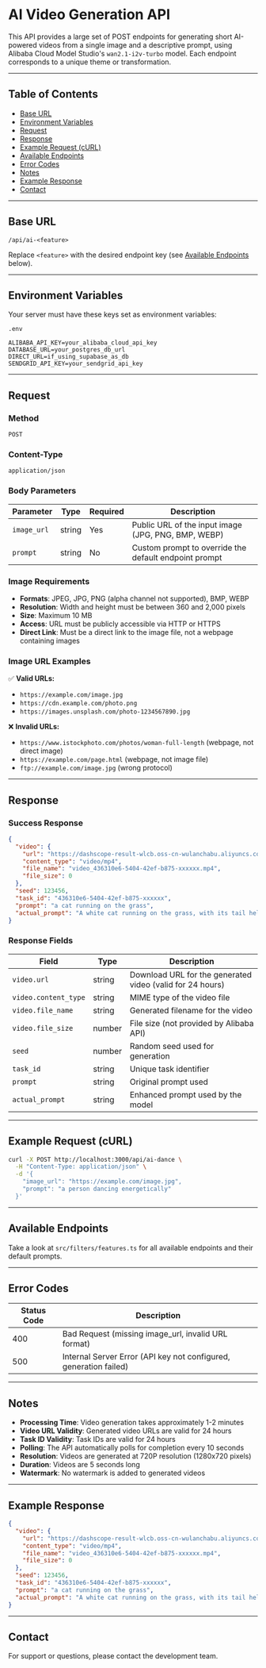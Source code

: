# AI Video Generation API

This API provides a large set of POST endpoints for generating short AI-powered videos from a single image and a descriptive prompt, using Alibaba Cloud Model Studio's `wan2.1-i2v-turbo` model. Each endpoint corresponds to a unique theme or transformation.

---

## Table of Contents

- [Base URL](#base-url)
- [Environment Variables](#environment-variables)
- [Request](#request)
- [Response](#response)
- [Example Request (cURL)](#example-request-curl)
- [Available Endpoints](#available-endpoints)
- [Error Codes](#error-codes)
- [Notes](#notes)
- [Example Response](#example-response)
- [Contact](#contact)

---

## Base URL

```
/api/ai-<feature>
```

Replace `<feature>` with the desired endpoint key (see [Available Endpoints](#available-endpoints) below).

---

## Environment Variables

Your server must have these keys set as environment variables:

```
.env

ALIBABA_API_KEY=your_alibaba_cloud_api_key
DATABASE_URL=your_postgres_db_url
DIRECT_URL=if_using_supabase_as_db
SENDGRID_API_KEY=your_sendgrid_api_key
```

---

## Request

### Method

`POST`

### Content-Type

`application/json`

### Body Parameters

| Parameter   | Type   | Required | Description                                           |
| ----------- | ------ | -------- | ----------------------------------------------------- |
| `image_url` | string | Yes      | Public URL of the input image (JPG, PNG, BMP, WEBP)   |
| `prompt`    | string | No       | Custom prompt to override the default endpoint prompt |

### Image Requirements

- **Formats**: JPEG, JPG, PNG (alpha channel not supported), BMP, WEBP
- **Resolution**: Width and height must be between 360 and 2,000 pixels
- **Size**: Maximum 10 MB
- **Access**: URL must be publicly accessible via HTTP or HTTPS
- **Direct Link**: Must be a direct link to the image file, not a webpage containing images

### Image URL Examples

✅ **Valid URLs:**

- `https://example.com/image.jpg`
- `https://cdn.example.com/photo.png`
- `https://images.unsplash.com/photo-1234567890.jpg`

❌ **Invalid URLs:**

- `https://www.istockphoto.com/photos/woman-full-length` (webpage, not direct image)
- `https://example.com/page.html` (webpage, not image file)
- `ftp://example.com/image.jpg` (wrong protocol)

---

## Response

### Success Response

```json
{
  "video": {
    "url": "https://dashscope-result-wlcb.oss-cn-wulanchabu.aliyuncs.com/1d/xxx.mp4?Exp",
    "content_type": "video/mp4",
    "file_name": "video_436310e6-5404-42ef-b875-xxxxxx.mp4",
    "file_size": 0
  },
  "seed": 123456,
  "task_id": "436310e6-5404-42ef-b875-xxxxxx",
  "prompt": "a cat running on the grass",
  "actual_prompt": "A white cat running on the grass, with its tail held high and a light breeze"
}
```

### Response Fields

| Field                | Type   | Description                                               |
| -------------------- | ------ | --------------------------------------------------------- |
| `video.url`          | string | Download URL for the generated video (valid for 24 hours) |
| `video.content_type` | string | MIME type of the video file                               |
| `video.file_name`    | string | Generated filename for the video                          |
| `video.file_size`    | number | File size (not provided by Alibaba API)                   |
| `seed`               | number | Random seed used for generation                           |
| `task_id`            | string | Unique task identifier                                    |
| `prompt`             | string | Original prompt used                                      |
| `actual_prompt`      | string | Enhanced prompt used by the model                         |

---

## Example Request (cURL)

```bash
curl -X POST http://localhost:3000/api/ai-dance \
  -H "Content-Type: application/json" \
  -d '{
    "image_url": "https://example.com/image.jpg",
    "prompt": "a person dancing energetically"
  }'
```

---

## Available Endpoints

Take a look at `src/filters/features.ts` for all available endpoints and their default prompts.

---

## Error Codes

| Status Code | Description                                                       |
| ----------- | ----------------------------------------------------------------- |
| 400         | Bad Request (missing image_url, invalid URL format)               |
| 500         | Internal Server Error (API key not configured, generation failed) |

---

## Notes

- **Processing Time**: Video generation takes approximately 1-2 minutes
- **Video URL Validity**: Generated video URLs are valid for 24 hours
- **Task ID Validity**: Task IDs are valid for 24 hours
- **Polling**: The API automatically polls for completion every 10 seconds
- **Resolution**: Videos are generated at 720P resolution (1280x720 pixels)
- **Duration**: Videos are 5 seconds long
- **Watermark**: No watermark is added to generated videos

---

## Example Response

```json
{
  "video": {
    "url": "https://dashscope-result-wlcb.oss-cn-wulanchabu.aliyuncs.com/1d/xxx.mp4?Exp",
    "content_type": "video/mp4",
    "file_name": "video_436310e6-5404-42ef-b875-xxxxxx.mp4",
    "file_size": 0
  },
  "seed": 123456,
  "task_id": "436310e6-5404-42ef-b875-xxxxxx",
  "prompt": "a cat running on the grass",
  "actual_prompt": "A white cat running on the grass, with its tail held high and a light breeze"
}
```

---

## Contact

For support or questions, please contact the development team.

